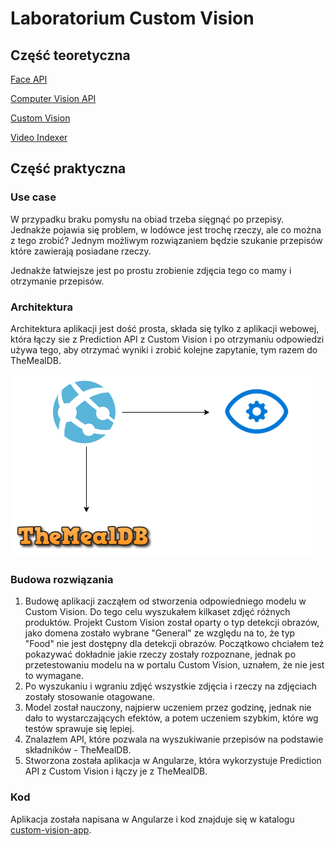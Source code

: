 # Laboratorium Custom Vision

## Część teoretyczna

[Face API](Face_API.md)

[Computer Vision API](Computer_Vision_API.md)

[Custom Vision](Custom_Vision.md)

[Video Indexer](Video_Indexer.md)

## Część praktyczna

### Use case

W przypadku braku pomysłu na obiad trzeba sięgnąć po przepisy. Jednakże pojawia się problem, w lodówce jest trochę rzeczy, ale co można z tego zrobić? Jednym możliwym rozwiązaniem będzie szukanie przepisów które zawierają posiadane rzeczy.

Jednakże łatwiejsze jest po prostu zrobienie zdjęcia tego co mamy i otrzymanie przepisów.

### Architektura
Architektura aplikacji jest dość prosta, składa się tylko z aplikacji webowej, która łączy sie z Prediction API z Custom Vision i po otrzymaniu odpowiedzi używa tego, aby otrzymać wyniki i zrobić kolejne zapytanie, tym razem do TheMealDB.

![Architektura](architecture.png)

### Budowa rozwiązania

1. Budowę aplikacji zacząłem od stworzenia odpowiedniego modelu w Custom Vision. Do tego celu wyszukałem kilkaset zdjęć różnych produktów. Projekt Custom Vision został oparty o typ detekcji obrazów, jako domena zostało wybrane "General" ze względu na to, że typ "Food" nie jest dostępny dla detekcji obrazów. Początkowo chciałem też pokazywać dokładnie jakie rzeczy zostały rozpoznane, jednak po przetestowaniu modelu na w portalu Custom Vision, uznałem, że nie jest to wymagane.
2. Po wyszukaniu i wgraniu zdjęć wszystkie zdjęcia i rzeczy na zdjęciach zostały stosowanie otagowane.
3. Model został nauczony, najpierw uczeniem przez godzinę, jednak nie dało to wystarczających efektów, a potem uczeniem szybkim, które wg testów sprawuje się lepiej.
4. Znalazłem API, które pozwala na wyszukiwanie przepisów na podstawie składników - TheMealDB.
5. Stworzona została aplikacja w Angularze, która wykorzystuje Prediction API z Custom Vision i łączy je z TheMealDB.

### Kod 

Aplikacja została napisana w Angularze i kod znajduje się w katalogu [custom-vision-app](custom-vision-app).
